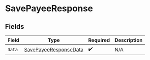 # SavePayeeResponse


## Fields

| Field                                                                     | Type                                                                      | Required                                                                  | Description                                                               |
| ------------------------------------------------------------------------- | ------------------------------------------------------------------------- | ------------------------------------------------------------------------- | ------------------------------------------------------------------------- |
| `Data`                                                                    | [SavePayeeResponseData](../../Models/Components/SavePayeeResponseData.md) | :heavy_check_mark:                                                        | N/A                                                                       |